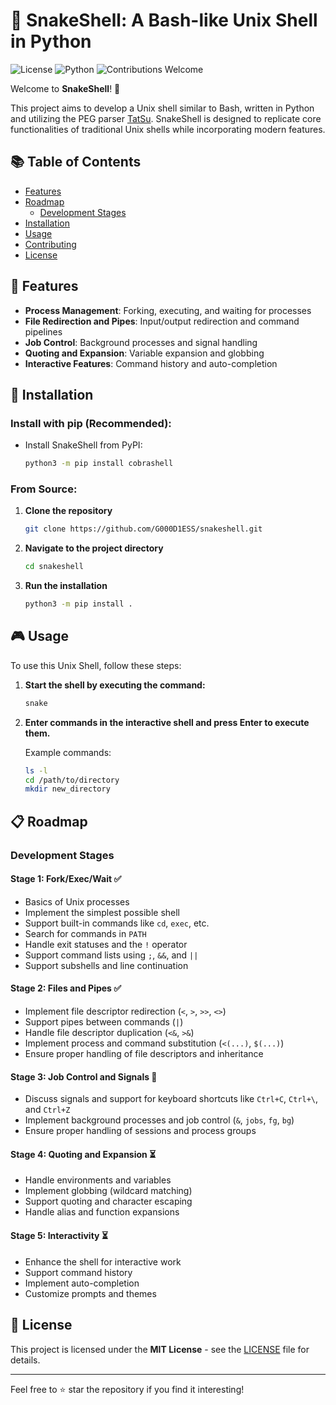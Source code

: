 # 🐍 SnakeShell: A Bash-like Unix Shell in Python

![License](https://img.shields.io/badge/license-MIT-blue.svg)
![Python](https://img.shields.io/badge/python-3.12-blue.svg)
![Contributions Welcome](https://img.shields.io/badge/contributions-welcome-brightgreen.svg)

Welcome to **SnakeShell**! 🎉

This project aims to develop a Unix shell similar to Bash, written in Python and utilizing the PEG parser [TatSu](https://github.com/neogeny/TatSu). SnakeShell is designed to replicate core functionalities of traditional Unix shells while incorporating modern features.

## 📚 Table of Contents

- [Features](#-features)
- [Roadmap](#-roadmap)
  - [Development Stages](#development-stages)
- [Installation](#-installation)
- [Usage](#-usage)
- [Contributing](#-contributing)
- [License](#-license)

## 🌟 Features

- **Process Management**: Forking, executing, and waiting for processes
- **File Redirection and Pipes**: Input/output redirection and command pipelines
- **Job Control**: Background processes and signal handling
- **Quoting and Expansion**: Variable expansion and globbing
- **Interactive Features**: Command history and auto-completion

## 🚀 Installation

### Install with pip (Recommended):

- Install SnakeShell from PyPI:

    ```bash
    python3 -m pip install cobrashell
    ```

### From Source:

1. **Clone the repository**

    ```bash
    git clone https://github.com/G000D1ESS/snakeshell.git
    ```

2. **Navigate to the project directory**

    ```bash
    cd snakeshell
    ```

3. **Run the installation**

    ```bash
    python3 -m pip install .
    ```

## 🎮 Usage

To use this Unix Shell, follow these steps:

1. **Start the shell by executing the command:**

    ```bash
    snake
    ```

2. **Enter commands in the interactive shell and press Enter to execute them.**

    Example commands:

    ```bash
    ls -l
    cd /path/to/directory
    mkdir new_directory
    ```

## 📋 Roadmap

### Development Stages

#### Stage 1: Fork/Exec/Wait ✅

- Basics of Unix processes
- Implement the simplest possible shell
- Support built-in commands like `cd`, `exec`, etc.
- Search for commands in `PATH`
- Handle exit statuses and the `!` operator
- Support command lists using `;`, `&&`, and `||`
- Support subshells and line continuation

#### Stage 2: Files and Pipes ✅

- Implement file descriptor redirection (`<`, `>`, `>>`, `<>`)
- Support pipes between commands (`|`)
- Handle file descriptor duplication (`<&`, `>&`)
- Implement process and command substitution (`<(...)`, `$(...)`)
- Ensure proper handling of file descriptors and inheritance

#### Stage 3: Job Control and Signals 🚧

- Discuss signals and support for keyboard shortcuts like `Ctrl+C`, `Ctrl+\`, and `Ctrl+Z`
- Implement background processes and job control (`&`, `jobs`, `fg`, `bg`)
- Ensure proper handling of sessions and process groups

#### Stage 4: Quoting and Expansion ⏳

- Handle environments and variables
- Implement globbing (wildcard matching)
- Support quoting and character escaping
- Handle alias and function expansions

#### Stage 5: Interactivity ⏳

- Enhance the shell for interactive work
- Support command history
- Implement auto-completion
- Customize prompts and themes

## 📄 License

This project is licensed under the **MIT License** - see the [LICENSE](LICENSE) file for details.

---

Feel free to ⭐ star the repository if you find it interesting!
